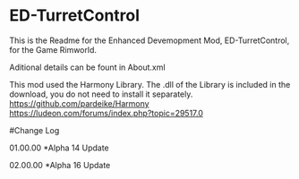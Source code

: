 # ED-TurretControl
This is the Readme for the Enhanced Devemopment Mod, ED-TurretControl, for the Game Rimworld.

Aditional details can be fount in About.xml

This mod used the Harmony Library. The .dll of the Library is included in the download, you do not need to install it separately.
https://github.com/pardeike/Harmony
https://ludeon.com/forums/index.php?topic=29517.0

#Change Log

01.00.00
*Alpha 14 Update

02.00.00
*Alpha 16 Update